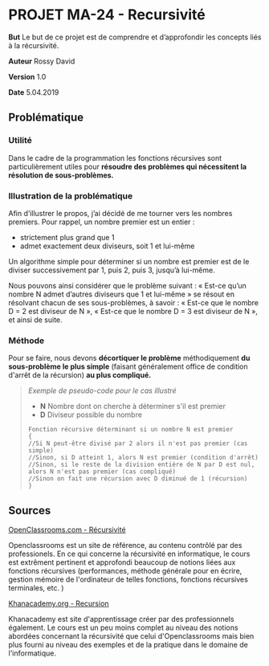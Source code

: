 # PROJET MA-24 - Recursivité
**But** Le but de ce projet est de comprendre et d’approfondir les concepts liés à la récursivité.

**Auteur** Rossy David

**Version** 1.0

**Date** 5.04.2019

## Problématique
### Utilité
Dans le cadre de la programmation les fonctions récursives sont particulièrement utiles pour **résoudre des problèmes qui nécessitent la résolution de sous-problèmes.**

### Illustration de la problématique
Afin d’illustrer le propos, j’ai décidé de me tourner vers les nombres premiers. Pour rappel, un nombre premier est un entier :
* strictement plus grand que 1
* admet exactement deux diviseurs, soit 1 et lui-même

Un algorithme simple pour déterminer si un nombre est premier est de le diviser successivement par 1, puis 2, puis 3, jusqu’à lui-même.

Nous pouvons ainsi considérer que le problème suivant : « Est-ce qu’un nombre N admet d’autres diviseurs que 1 et lui-même » se résout en résolvant chacun de ses sous-problèmes, à savoir : « Est-ce que le nombre D = 2 est diviseur de N », « Est-ce que le nombre D = 3 est diviseur de N », et ainsi de suite.

### Méthode
Pour se faire, nous devons **décortiquer le problème** méthodiquement **du sous-problème le plus simple** (faisant généralement office de condition d'arrêt de la récursion) **au plus compliqué.**

> _Exemple de pseudo-code pour le cas illustré_
> * **N** Nombre dont on cherche à déterminer s'il est premier
> * **D** Diviseur possible du nombre
>
> ~~~~
> Fonction récursive déterminant si un nombre N est premier
> {
> //Si N peut-être divisé par 2 alors il n'est pas premier (cas simple)
> //Sinon, si D atteint 1, alors N est premier (condition d'arrêt)
> //Sinon, si le reste de la division entière de N par D est nul, alors N n'est pas premier (cas compliqué)
> //Sinon on fait une récursion avec D diminué de 1 (récursion)
> }
> ~~~~

## Sources

[OpenClassrooms.com - Récursivité](https://openclassrooms.com/fr/courses/438849-la-recursivite)

Openclassrooms est un site de référence, au contenu contrôlé par des professionels. En ce qui concerne la récursivité en informatique, le cours est extrêment pertinent et approfondi beaucoup de notions liées aux fonctions récursives (performances, méthode générale pour en écrire, gestion mémoire de l'ordinateur de telles fonctions, fonctions récursives terminales, etc. )

[Khanacademy.org - Recursion](https://www.khanacademy.org/computing/computer-science/algorithms/recursive-algorithms/a/recursion)

Khanacademy est site d'apprentissage créer par des professionnels également. Le cours est un peu moins complet au niveau des notions abordées concernant la récursivité que celui d'Openclassrooms mais bien plus fourni au niveau des exemples et de la pratique dans le domaine de l'informatique.
